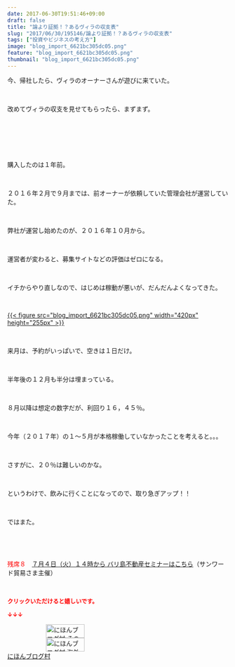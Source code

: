 ```yaml
---
date: 2017-06-30T19:51:46+09:00
draft: false
title: "論より証拠！？あるヴィラの収支表"
slug: "2017/06/30/195146/論より証拠！？あるヴィラの収支表"
tags: ["投資やビジネスの考え方"]
image: "blog_import_6621bc305dc05.png"
feature: "blog_import_6621bc305dc05.png"
thumbnail: "blog_import_6621bc305dc05.png"
---
```

<p>今、帰社したら、ヴィラのオーナーさんが遊びに来ていた。</p><p> </p><p>改めてヴィラの収支を見せてもらったら、まずまず。</p><p> </p><p> </p><p> </p><p>購入したのは１年前。</p><p> </p><p>２０１６年２月で９月までは、前オーナーが依頼していた管理会社が運営していた。</p><p> </p><p>弊社が運営し始めたのが、２０１６年１０月から。</p><p> </p><p>運営者が変わると、募集サイトなどの評価はゼロになる。</p><p> </p><p>イチからやり直しなので、はじめは稼動が悪いが、だんだんよくなってきた。</p><p> </p><p><a href="blog_import_6621bc305dc05.png">{{< figure src="blog_import_6621bc305dc05.png" width="420px" height="255px" >}}</a></p><p> </p><p>来月は、予約がいっぱいで、空きは１日だけ。</p><p> </p><p>半年後の１２月も半分は埋まっている。</p><p> </p><p>８月以降は想定の数字だが、利回り１６，４５％。</p><p> </p><p>今年（２０１７年）の１～５月が本格稼働していなかったことを考えると。。。</p><p> </p><p>さすがに、２０％は難しいのかな。</p><p> </p><p>というわけで、飲みに行くことになってので、取り急ぎアップ！！</p><p> </p><p>ではまた。</p><p> </p><p> </p><p><span style="color: rgb(255, 0, 0);">残席８</span>　<a href="04_ek" target="_blank"><span style="text-decoration: underline;">７月４日（火）１４時から バリ島不動産セミナーはこちら</span></a>（サンワード貿易さま主催）</p><p> </p><p><font color="#ff0000" size="2"><strong>クリックいただけると嬉しいです。</strong></font></p><p><font color="#ff0000" size="2"><strong>↓↓↓</strong></font></p><p><a href="ranking.html?p_cid=01260127" id="&amp;blogmura_banner" target="_blank"><img alt="にほんブログ村 その他生活ブログ 不動産投資へ" border="0" height="31" src="data:image/svg+xml;charset=utf-8,%3Csvg%20xmlns%3D%22http%3A%2F%2Fwww.w3.org%2F2000%2Fsvg%22%20title%3D%22Placeholder%20for%20Images%22%20role%3D%22presentation%22%20viewBox%3D%220%200%2088%2031%22%20%2F%3E" width="88" data-src="//life.blogmura.com/hudousantoushi/img/hudousantoushi88_31.gif" style="aspect-ratio: auto 88 / 31;"/><noscript><img alt="にほんブログ村 その他生活ブログ 不動産投資へ" border="0" height="31" src="//life.blogmura.com/hudousantoushi/img/hudousantoushi88_31.gif" width="88"></noscript></a><br/><a href="ranking.html?p_cid=01260127" target="_blank"><img alt="にほんブログ村 海外生活ブログ バリ島情報へ" border="0" height="31" src="data:image/svg+xml;charset=utf-8,%3Csvg%20xmlns%3D%22http%3A%2F%2Fwww.w3.org%2F2000%2Fsvg%22%20title%3D%22Placeholder%20for%20Images%22%20role%3D%22presentation%22%20viewBox%3D%220%200%2088%2031%22%20%2F%3E" width="88" data-src="https://img-proxy.blog-video.jp/images?url=http%3A%2F%2Foverseas.blogmura.com%2Fbali%2Fimg%2Fbali88_31.gif" style="aspect-ratio: auto 88 / 31;"/><noscript><img alt="にほんブログ村 海外生活ブログ バリ島情報へ" border="0" height="31" src="https://img-proxy.blog-video.jp/images?url=http%3A%2F%2Foverseas.blogmura.com%2Fbali%2Fimg%2Fbali88_31.gif" width="88"></noscript></a><br/><a href="ranking.html?p_cid=01260127" target="_blank">にほんブログ村</a></p><p> </p>

